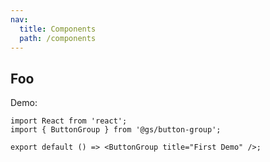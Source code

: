 ```yaml
---
nav:
  title: Components
  path: /components
---
```


## Foo

Demo:

```tsx
import React from 'react';
import { ButtonGroup } from '@gs/button-group';

export default () => <ButtonGroup title="First Demo" />;
```
